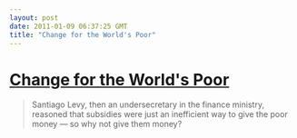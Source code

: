 ```yaml
---
layout: post
date: 2011-01-09 06:37:25 GMT
title: "Change for the World's Poor"
---
```

# [Change for the World's Poor](http://opinionator.blogs.nytimes.com/2011/01/07/helping-the-worlds-poorest-for-a-change/)

> Santiago Levy, then an undersecretary in the finance ministry, reasoned that subsidies were just an inefficient way to give the poor money — so why not give them money?